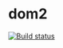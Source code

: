 # dom2
[![Build status](https://ci.appveyor.com/api/projects/status/sr6md8sv9v252wof?svg=true)](https://ci.appveyor.com/project/VIEvgeniy/dom2)
